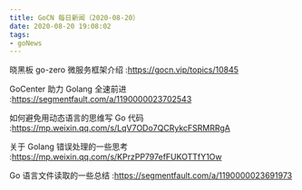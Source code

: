 ```yaml
---
title: GoCN 每日新闻（2020-08-20）
date: 2020-08-20 19:08:02
tags:
- goNews
---
```

晓黑板 go-zero 微服务框架介绍 :https://gocn.vip/topics/10845

GoCenter 助力 Golang 全速前进 :https://segmentfault.com/a/1190000023702543

如何避免用动态语言的思维写 Go 代码 :https://mp.weixin.qq.com/s/LqV7ODo7QCRykcFSRMRRgA

关于 Golang 错误处理的一些思考​ :https://mp.weixin.qq.com/s/KPrzPP797efFUKOTTfY1Ow

Go 语言文件读取的一些总结 :https://segmentfault.com/a/1190000023691973

